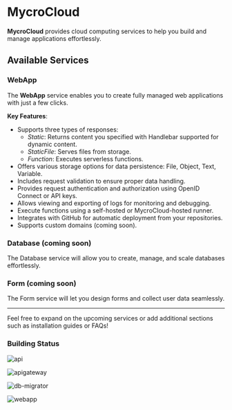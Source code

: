 # MycroCloud
**MycroCloud** provides cloud computing services to help you build and manage applications effortlessly.

## Available Services
### WebApp
The **WebApp** service enables you to create fully managed web applications with just a few clicks.

**Key Features**:
- Supports three types of responses:
    - *Static*: Returns content you specified with Handlebar supported for dynamic content.
    - *StaticFile*: Serves files from storage.
    - *Function*: Executes serverless functions.
- Offers various storage options for data persistence:
File, Object, Text, Variable.
- Includes request validation to ensure proper data handling.
- Provides request authentication and authorization using OpenID Connect or API keys.
- Allows viewing and exporting of logs for monitoring and debugging.
- Execute functions using a self-hosted or MycroCloud-hosted runner.
- Integrates with GitHub for automatic deployment from your repositories.
- Supports custom domains (coming soon).

### Database (coming soon)
The Database service will allow you to create, manage, and scale databases effortlessly.

### Form (coming soon)
The Form service will let you design forms and collect user data seamlessly.

<hr>
Feel free to expand on the upcoming services or add additional sections such as installation guides or FAQs!

### Building Status
![api](https://github.com/mycrocloud/mycrocloud/actions/workflows/publish-api.yml/badge.svg)

![apigateway](https://github.com/mycrocloud/mycrocloud/actions/workflows/apigateway.yml/badge.svg)

![db-migrator](https://github.com/mycrocloud/mycrocloud/actions/workflows/db-migrator.yml/badge.svg)

![webapp](https://github.com/mycrocloud/mycrocloud/actions/workflows/webapp.yml/badge.svg)

